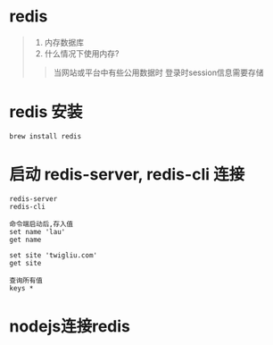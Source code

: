 # redis
> 1. 内存数据库
> 2. 什么情况下使用内存?
>> 当网站或平台中有些公用数据时
>> 登录时session信息需要存储

# redis 安装
```
brew install redis
```
# 启动 redis-server, redis-cli 连接
```
redis-server
redis-cli

命令端启动后,存入值
set name 'lau'
get name

set site 'twigliu.com'
get site

查询所有值
keys *
```

# nodejs连接redis